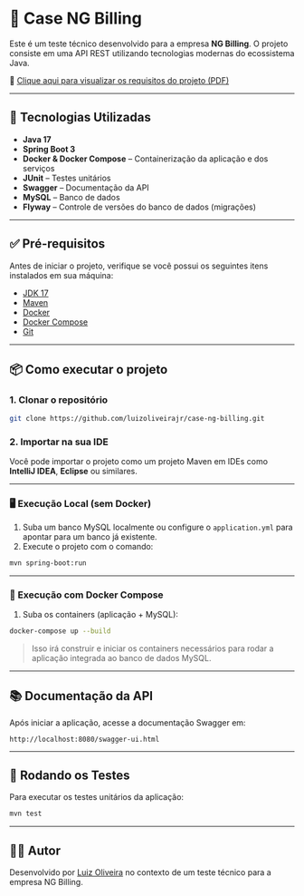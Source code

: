 # 💼 Case NG Billing

Este é um teste técnico desenvolvido para a empresa **NG Billing**. O projeto consiste em uma API REST utilizando tecnologias modernas do ecossistema Java.

📄 [Clique aqui para visualizar os requisitos do projeto (PDF)](./Desafio%20Técnico%20-%20Vaga%20Dev%20Java.pdf)

---

## 🚀 Tecnologias Utilizadas

- **Java 17**
- **Spring Boot 3**
- **Docker & Docker Compose** – Containerização da aplicação e dos serviços
- **JUnit** – Testes unitários
- **Swagger** – Documentação da API
- **MySQL** – Banco de dados
- **Flyway** – Controle de versões do banco de dados (migrações)

---

## ✅ Pré-requisitos

Antes de iniciar o projeto, verifique se você possui os seguintes itens instalados em sua máquina:

- [JDK 17](https://www.oracle.com/java/technologies/javase-downloads.html)
- [Maven](https://maven.apache.org/)
- [Docker](https://www.docker.com/)
- [Docker Compose](https://docs.docker.com/compose/)
- [Git](https://git-scm.com/)

---

## 📦 Como executar o projeto

### 1. Clonar o repositório

```bash
git clone https://github.com/luizoliveirajr/case-ng-billing.git
```

### 2. Importar na sua IDE

Você pode importar o projeto como um projeto Maven em IDEs como **IntelliJ IDEA**, **Eclipse** ou similares.

---

### 🖥️ Execução Local (sem Docker)

1. Suba um banco MySQL localmente ou configure o `application.yml` para apontar para um banco já existente.
2. Execute o projeto com o comando:

```bash
mvn spring-boot:run
```

---

### 🐳 Execução com Docker Compose

1. Suba os containers (aplicação + MySQL):

```bash
docker-compose up --build
```

> Isso irá construir e iniciar os containers necessários para rodar a aplicação integrada ao banco de dados MySQL.

---

## 📚 Documentação da API

Após iniciar a aplicação, acesse a documentação Swagger em:

```
http://localhost:8080/swagger-ui.html
```

---

## 🧪 Rodando os Testes

Para executar os testes unitários da aplicação:

```bash
mvn test
```

---

## 👨‍💻 Autor

Desenvolvido por [Luiz Oliveira](https://github.com/luizoliveirajr) no contexto de um teste técnico para a empresa NG Billing.
